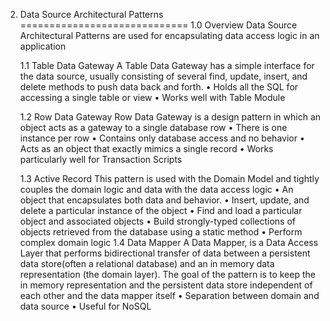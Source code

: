 2. Data Source Architectural Patterns
=============================
    1.0 Overview
    Data Source Architectural Patterns are used for encapsulating data access logic in an application
	
	1.1 Table Data Gateway
		A Table Data Gateway has a simple interface for the data source, usually consisting of several find, 
		update, insert, and delete methods to push data back and forth.
		• Holds all the SQL for accessing a single table or view
		• Works well with Table Module

	1.2 Row Data Gateway
		Row Data Gateway is a design pattern in which an object acts as a gateway to a single database row
		• There is one instance per row
		• Contains only database access and no behavior
		• Acts as an object that exactly mimics a single record
		• Works particularly well for Transaction Scripts

	1.3 Active Record
		This pattern is used with the Domain Model and tightly couples the domain logic and data with the data 
		access logic
		• An object that encapsulates both data and behavior. 
		• Insert, update, and delete a particular instance of the object
		• Find and load a particular object and associated objects
		• Build strongly-typed collections of objects retrieved from the database using a static method
		• Perform complex domain logic
	1.4 Data Mapper	
		 A Data Mapper, is a Data Access Layer that performs bidirectional transfer of data between a persistent
		 data store(often a relational database) and an in memory data representation (the domain layer). The goal
		 of the pattern is to keep the in memory representation and the persistent data store independent of each
		 other and the data mapper itself
		 • Separation between domain and data source
		 • Useful for NoSQL